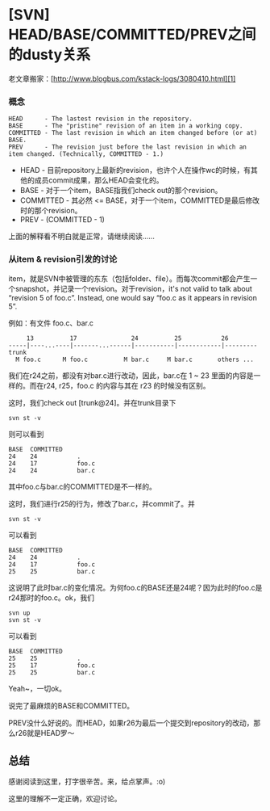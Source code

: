 # [SVN] HEAD/BASE/COMMITTED/PREV之间的dusty关系

老文章搬家：[http://www.blogbus.com/kstack-logs/3080410.html][1]

### 概念

```
HEAD      - The lastest revision in the repository.
BASE      - The "pristine" revision of an item in a working copy.
COMMITTED - The last revision in which an item changed before (or at) BASE.
PREV      - The revision just before the last revision in which an item changed. (Technically, COMMITTED - 1.)
```

* HEAD - 目前repository上最新的revision，也许个人在操作wc的时候，有其他的成员commit成果，那么HEAD会变化的。
* BASE - 对于一个item，BASE指我们check out的那个revision。
* COMMITTED - 其必然 <= BASE，对于一个item，COMMITTED是最后修改时的那个revision。
* PREV - (COMMITTED - 1)

上面的解释看不明白就是正常，请继续阅读……


### 从item & revision引发的讨论

item，就是SVN中被管理的东东（包括folder、file）。而每次commit都会产生一个snapshot，并记录一个revision。对于revision，it's not valid to talk about “revision 5 of foo.c”. Instead, one would say “foo.c as it appears in revision 5”.

例如：有文件 foo.c、bar.c

```
     13          17               24          25           26
-----|----...----|-------...------|-----------|------------|--------- trunk
  M foo.c      M foo.c          M bar.c     M bar.c       others ...
```

我们在r24之前，都没有对bar.c进行改动，因此，bar.c在 1 ~ 23 里面的内容是一样的。而在r24, r25，foo.c 的内容与其在 r23 的时候没有区别。

这时，我们check out [trunk@24]。并在trunk目录下

```
svn st -v
```

则可以看到

```
BASE  COMMITTED
24    24           . 
24    17           foo.c
24    24           bar.c
```

其中foo.c与bar.c的COMMITTED是不一样的。

这时，我们进行r25的行为，修改了bar.c，并commit了。并

```
svn st -v
```

可以看到

```
BASE  COMMITTED
24    24           .
24    17           foo.c
25    25           bar.c
```

这说明了此时bar.c的变化情况。为何foo.c的BASE还是24呢？因为此时的foo.c是r24那时的foo.c。ok，我们

```
svn up
svn st -v
```

可以看到

```
BASE  COMMITTED
25    25           .
25    17           foo.c
25    25           bar.c
```

Yeah~，一切ok。

说完了最麻烦的BASE和COMMITTED。

PREV没什么好说的。而HEAD，如果r26为最后一个提交到repository的改动，那么r26就是HEAD罗～


## 总结

感谢阅读到这里，打字很辛苦。来，给点掌声。:o)

这里的理解不一定正确，欢迎讨论。


[1]:http://www.blogbus.com/kstack-logs/3080410.html
